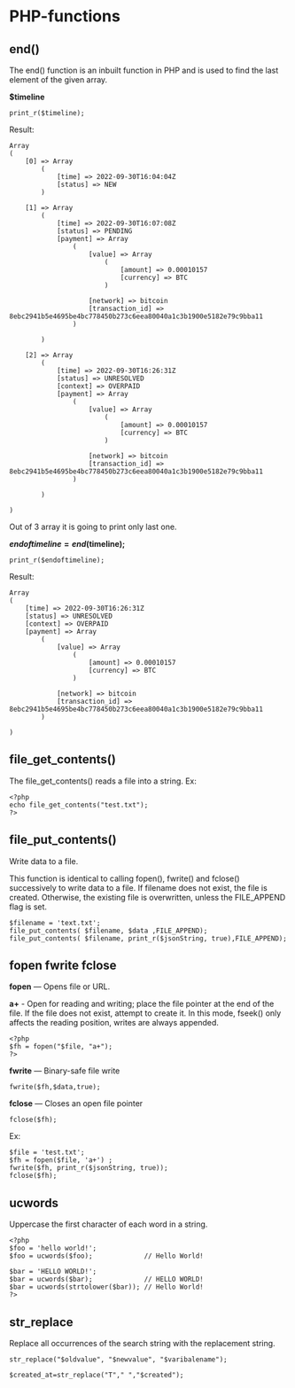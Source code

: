 # PHP-functions

## end()
The end() function is an inbuilt function in PHP and is used to find the last element of the given array.

**$timeline**

``` 
print_r($timeline);
``` 
Result:
``` 
Array
(
    [0] => Array
        (
            [time] => 2022-09-30T16:04:04Z
            [status] => NEW
        )

    [1] => Array
        (
            [time] => 2022-09-30T16:07:08Z
            [status] => PENDING
            [payment] => Array
                (
                    [value] => Array
                        (
                            [amount] => 0.00010157
                            [currency] => BTC
                        )

                    [network] => bitcoin
                    [transaction_id] => 8ebc2941b5e4695be4bc778450b273c6eea80040a1c3b1900e5182e79c9bba11
                )

        )

    [2] => Array
        (
            [time] => 2022-09-30T16:26:31Z
            [status] => UNRESOLVED
            [context] => OVERPAID
            [payment] => Array
                (
                    [value] => Array
                        (
                            [amount] => 0.00010157
                            [currency] => BTC
                        )

                    [network] => bitcoin
                    [transaction_id] => 8ebc2941b5e4695be4bc778450b273c6eea80040a1c3b1900e5182e79c9bba11
                )

        )

)
``` 

Out of 3 array it is going to print only last one.

**$endoftimeline = end($timeline);**

``` 
print_r($endoftimeline);

``` 
Result:
``` 
Array
(
    [time] => 2022-09-30T16:26:31Z
    [status] => UNRESOLVED
    [context] => OVERPAID
    [payment] => Array
        (
            [value] => Array
                (
                    [amount] => 0.00010157
                    [currency] => BTC
                )

            [network] => bitcoin
            [transaction_id] => 8ebc2941b5e4695be4bc778450b273c6eea80040a1c3b1900e5182e79c9bba11
        )

)

``` 

## file_get_contents()
The file_get_contents() reads a file into a string.
Ex: 
``` 
<?php
echo file_get_contents("test.txt");
?>
``` 

## file_put_contents()
Write data to a file.

This function is identical to calling fopen(), fwrite() and fclose() successively to write data to a file.
If filename does not exist, the file is created. Otherwise, the existing file is overwritten, unless the FILE_APPEND flag is set.

``` 
$filename = 'text.txt';
file_put_contents( $filename, $data ,FILE_APPEND);
file_put_contents( $filename, print_r($jsonString, true),FILE_APPEND);
``` 

## fopen fwrite fclose

**fopen** — Opens file or URL.

**a+** - Open for reading and writing; place the file pointer at the end of the file. If the file does not exist, attempt to create it. In this mode,       fseek() only affects the reading position, writes are always appended.
    
``` 
<?php
$fh = fopen("$file, "a+");
?>
``` 
**fwrite** — Binary-safe file write
``` 
fwrite($fh,$data,true);
``` 
**fclose** — Closes an open file pointer
``` 
fclose($fh);
``` 
Ex:
``` 
$file = 'test.txt';
$fh = fopen($file, 'a+') ; 
fwrite($fh, print_r($jsonString, true)); 
fclose($fh); 
``` 
      
## ucwords
Uppercase the first character of each word in a string.
``` 
<?php
$foo = 'hello world!';
$foo = ucwords($foo);             // Hello World!

$bar = 'HELLO WORLD!';
$bar = ucwords($bar);             // HELLO WORLD!
$bar = ucwords(strtolower($bar)); // Hello World!
?>
``` 

## str_replace
Replace all occurrences of the search string with the replacement string.
``` 
str_replace("$oldvalue", "$newvalue", "$varibalename");
``` 
``` 
$created_at=str_replace("T"," ","$created");
``` 
